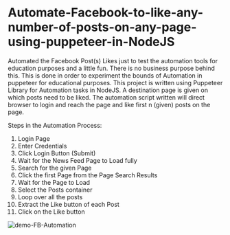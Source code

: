 # Automate-Facebook-to-like-any-number-of-posts-on-any-page-using-puppeteer-in-NodeJS

Automated the Facebook Post(s) Likes just to test the automation tools for education purposes and a little fun. There is no business purpose behind this. This is done in order to experiment the bounds of Automation in puppeteer for educational purposes. This project is written using Puppeteer Library for Automation tasks in NodeJS. 
A destination page is given on which posts need to be liked. The automation script written will direct browser to login and reach the page and like first n (given) posts on the page. 

Steps in the Automation Process:
1. Login Page
2. Enter Credentials
3. Click Login Button (Submit)
4. Wait for the News Feed Page to Load fully
5. Search for the given Page
6. Click the first Page from the Page Search Results
7. Wait for the Page to Load
8. Select the Posts container
9. Loop over all the posts
10. Extract the Like button of each Post
11. Click on the Like button

![demo-FB-Automation](https://user-images.githubusercontent.com/22445094/91477789-7f922000-e8bc-11ea-8c70-69617823a082.gif)
